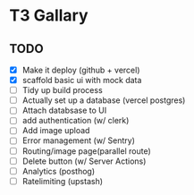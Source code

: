 # T3 Gallary 

## TODO

- [x] Make it deploy (github + vercel)
- [x] scaffold basic ui with mock data
- [ ] Tidy up build process
- [ ] Actually set up a database (vercel postgres)
- [ ] Attach databsase to UI
- [ ] add authentication (w/ clerk)
- [ ] Add image upload
- [ ] Error management (w/ Sentry)
- [ ] Routing/image page(parallel route)
- [ ] Delete button (w/ Server Actions)
- [ ] Analytics (posthog)
- [ ] Ratelimiting (upstash)